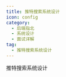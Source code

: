 ```yaml
---
title: 推特搜索系统设计
icon: config
category:
  - 后端指北
  - 系统设计
  - 面试详解
tag:
  - 推特搜索系统设计
---
```


推特搜索系统设计